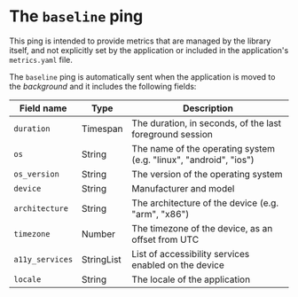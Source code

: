 # The `baseline` ping
This ping is intended to provide metrics that are managed by the library itself, and not explicitly
set by the application or included in the application's `metrics.yaml` file.

The `baseline` ping is automatically sent when the application is moved to the *background* and it includes
the following fields:

| Field name | Type | Description |
|---|---|---|
| `duration` | Timespan | The duration, in seconds, of the last foreground session |
| `os` | String | The name of the operating system (e.g. "linux", "android", "ios") |
| `os_version` | String | The version of the operating system |
| `device` | String | Manufacturer and model |
| `architecture` | String | The architecture of the device (e.g. "arm", "x86") |
| `timezone` | Number | The timezone of the device, as an offset from UTC |
| `a11y_services` | StringList | List of accessibility services enabled on the device |
| `locale` | String | The locale of the application |
